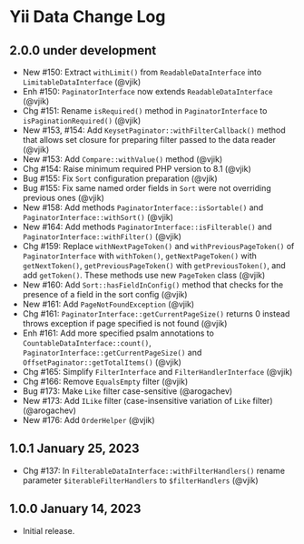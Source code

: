 # Yii Data Change Log

## 2.0.0 under development

- New #150: Extract `withLimit()` from `ReadableDataInterface` into `LimitableDataInterface` (@vjik)
- Enh #150: `PaginatorInterface` now extends `ReadableDataInterface` (@vjik)
- Chg #151: Rename `isRequired()` method in `PaginatorInterface` to `isPaginationRequired()` (@vjik)
- New #153, #154: Add `KeysetPaginator::withFilterCallback()` method that allows set closure for preparing filter passed to
  the data reader (@vjik)
- New #153: Add `Compare::withValue()` method (@vjik)
- Chg #154: Raise minimum required PHP version to 8.1 (@vjik)
- Bug #155: Fix `Sort` configuration preparation (@vjik)
- Bug #155: Fix same named order fields in `Sort` were not overriding previous ones (@vjik)
- New #158: Add methods `PaginatorInterface::isSortable()` and `PaginatorInterface::withSort()` (@vjik)
- New #164: Add methods `PaginatorInterface::isFilterable()` and `PaginatorInterface::withFilter()` (@vjik)
- Chg #159: Replace `withNextPageToken()` and `withPreviousPageToken()` of `PaginatorInterface` with `withToken()`,
  `getNextPageToken()` with `getNextToken()`, `getPreviousPageToken()` with `getPreviousToken()`, and add `getToken()`.
  These methods use new `PageToken` class (@vjik)
- New #160: Add `Sort::hasFieldInConfig()` method that checks for the presence of a field in the sort config (@vjik)
- New #161: Add `PageNotFoundException` (@vjik)
- Chg #161: `PaginatorInterface::getCurrentPageSize()` returns 0 instead throws exception if page specified is 
  not found (@vjik)
- Enh #161: Add more specified psalm annotations to `CountableDataInterface::count()`,
  `PaginatorInterface::getCurrentPageSize()` and `OffsetPaginator::getTotalItems()` (@vjik)
- Chg #165: Simplify `FilterInterface` and `FilterHandlerInterface` (@vjik)
- Chg #166: Remove `EqualsEmpty` filter (@vjik)
- Bug #173: Make `Like` filter case-sensitive (@arogachev)
- New #173: Add `ILike` filter (case-insensitive variation of `Like` filter) (@arogachev)
- New #176: Add `OrderHelper` (@vjik)

## 1.0.1 January 25, 2023

- Chg #137: In `FilterableDataInterface::withFilterHandlers()` rename parameter `$iterableFilterHandlers` to
  `$filterHandlers` (@vjik)

## 1.0.0 January 14, 2023

- Initial release.
